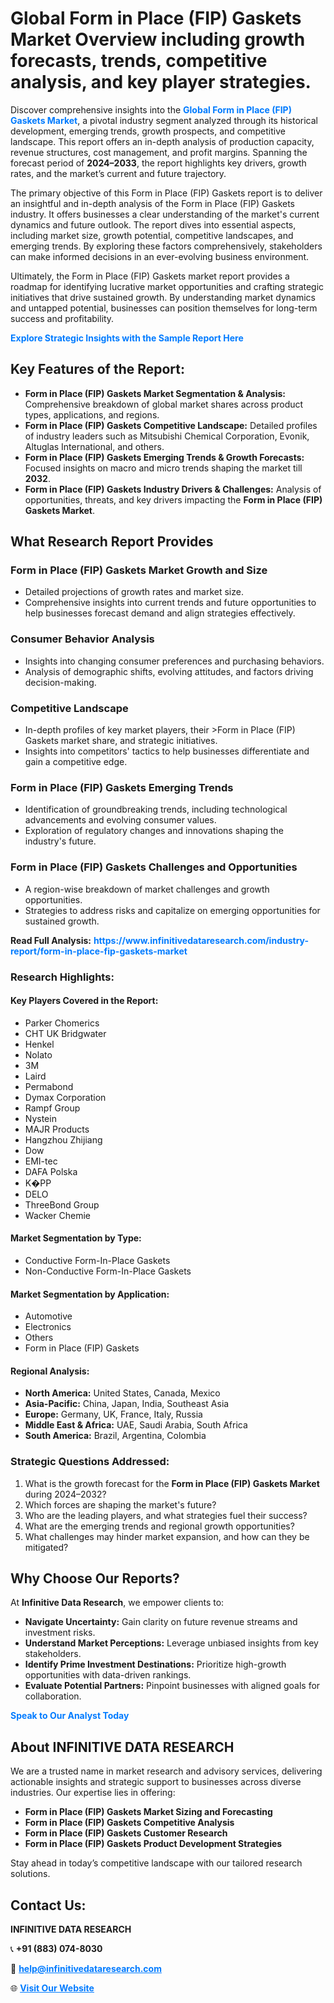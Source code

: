 <h1>Global Form in Place (FIP) Gaskets Market Overview including growth forecasts, trends, competitive analysis, and key player strategies.</h1>
<p>
Discover comprehensive insights into the 
<a href="https://www.infinitivedataresearch.com/industry-report/form-in-place-fip-gaskets-market" rel="dofollow" style="color: #007BFF; text-decoration: none;"><strong>Global Form in Place (FIP) Gaskets Market</strong></a>, a pivotal industry segment analyzed through its historical development, emerging trends, growth prospects, and competitive landscape. This report offers an in-depth analysis of production capacity, revenue structures, cost management, and profit margins. Spanning the forecast period of <strong>2024–2033</strong>, the report highlights key drivers, growth rates, and the market’s current and future trajectory.
</p>
<p>
The primary objective of this Form in Place (FIP) Gaskets report is to deliver an insightful and in-depth analysis of the Form in Place (FIP) Gaskets industry. It offers businesses a clear understanding of the market's current dynamics and future outlook. The report dives into essential aspects, including market size, growth potential, competitive landscapes, and emerging trends. By exploring these factors comprehensively, stakeholders can make informed decisions in an ever-evolving business environment.
</p>
<p>
Ultimately, the Form in Place (FIP) Gaskets market report provides a roadmap for identifying lucrative market opportunities and crafting strategic initiatives that drive sustained growth. By understanding market dynamics and untapped potential, businesses can position themselves for long-term success and profitability.
</p>
<p>
<a href="https://www.infinitivedataresearch.com/request-sample/reportId=102635" style="color: #007BFF; text-decoration: none;"><strong>Explore Strategic Insights with the Sample Report Here</strong></a>
</p>

<h2>Key Features of the Report:</h2>
<ul>
<li><strong>Form in Place (FIP) Gaskets Market Segmentation & Analysis:</strong> Comprehensive breakdown of global market shares across product types, applications, and regions.</li>
<li><strong>Form in Place (FIP) Gaskets Competitive Landscape:</strong> Detailed profiles of industry leaders such as Mitsubishi Chemical Corporation, Evonik, Altuglas International, and others.</li>
<li><strong>Form in Place (FIP) Gaskets Emerging Trends & Growth Forecasts:</strong> Focused insights on macro and micro trends shaping the market till <strong>2032</strong>.</li>
<li><strong>Form in Place (FIP) Gaskets Industry Drivers & Challenges:</strong> Analysis of opportunities, threats, and key drivers impacting the <strong>Form in Place (FIP) Gaskets Market</strong>.</li>
</ul>

<h2>What Research Report Provides</h2>
<h3>Form in Place (FIP) Gaskets Market Growth and Size</h3>
<ul>
<li>Detailed projections of growth rates and market size.</li>
<li>Comprehensive insights into current trends and future opportunities to help businesses forecast demand and align strategies effectively.</li>
</ul>

<h3>Consumer Behavior Analysis</h3>
<ul>
<li>Insights into changing consumer preferences and purchasing behaviors.</li>
<li>Analysis of demographic shifts, evolving attitudes, and factors driving decision-making.</li>
</ul>

<h3>Competitive Landscape</h3>
<ul>
<li>In-depth profiles of key market players, their >Form in Place (FIP) Gaskets market share, and strategic initiatives.</li>
<li>Insights into competitors' tactics to help businesses differentiate and gain a competitive edge.</li>
</ul>

<h3>Form in Place (FIP) Gaskets Emerging Trends</h3>
<ul>
<li>Identification of groundbreaking trends, including technological advancements and evolving consumer values.</li>
<li>Exploration of regulatory changes and innovations shaping the industry's future.</li>
</ul>

<h3>Form in Place (FIP) Gaskets Challenges and Opportunities</h3>
<ul>
<li>A region-wise breakdown of market challenges and growth opportunities.</li>
<li>Strategies to address risks and capitalize on emerging opportunities for sustained growth.</li>
</ul>
<p><strong>Read Full Analysis:</strong> <a href="https://www.infinitivedataresearch.com/industry-report/form-in-place-fip-gaskets-market" rel="dofollow" style="color: #007BFF; text-decoration: none;"><strong>https://www.infinitivedataresearch.com/industry-report/form-in-place-fip-gaskets-market</strong></a></p>
<h3>Research Highlights:</h3>
<h4>Key Players Covered in the Report:</h4>
<ul><li>Parker Chomerics</li><li>CHT UK Bridgwater</li><li>Henkel</li><li>Nolato</li><li>3M</li><li>Laird</li><li>Permabond</li><li>Dymax Corporation</li><li>Rampf Group</li><li>Nystein</li><li>MAJR Products</li><li>Hangzhou Zhijiang</li><li>Dow</li><li>EMI-tec</li><li>DAFA Polska</li><li>K�PP</li><li>DELO</li><li>ThreeBond Group</li><li>Wacker Chemie</li></ul>
<h4>Market Segmentation by Type:</h4>
<ul><li>Conductive Form-In-Place Gaskets</li><li>Non-Conductive Form-In-Place Gaskets</li></ul>
<h4>Market Segmentation by Application:</h4>
<ul><li>Automotive</li><li>Electronics</li><li>Others</li><li>Form in Place (FIP) Gaskets</li></ul>

<h4>Regional Analysis:</h4>
<ul>
<li><strong>North America:</strong> United States, Canada, Mexico</li>
<li><strong>Asia-Pacific:</strong> China, Japan, India, Southeast Asia</li>
<li><strong>Europe:</strong> Germany, UK, France, Italy, Russia</li>
<li><strong>Middle East & Africa:</strong> UAE, Saudi Arabia, South Africa</li>
<li><strong>South America:</strong> Brazil, Argentina, Colombia</li>
</ul>

<h3>Strategic Questions Addressed:</h3>
<ol>
<li>What is the growth forecast for the <strong>Form in Place (FIP) Gaskets Market</strong> during 2024–2032?</li>
<li>Which forces are shaping the market's future?</li>
<li>Who are the leading players, and what strategies fuel their success?</li>
<li>What are the emerging trends and regional growth opportunities?</li>
<li>What challenges may hinder market expansion, and how can they be mitigated?</li>
</ol>

<h2>Why Choose Our Reports?</h2>
<p>At <strong>Infinitive Data Research</strong>, we empower clients to:</p>
<ul>
<li><strong>Navigate Uncertainty:</strong> Gain clarity on future revenue streams and investment risks.</li>
<li><strong>Understand Market Perceptions:</strong> Leverage unbiased insights from key stakeholders.</li>
<li><strong>Identify Prime Investment Destinations:</strong> Prioritize high-growth opportunities with data-driven rankings.</li>
<li><strong>Evaluate Potential Partners:</strong> Pinpoint businesses with aligned goals for collaboration.</li>
</ul>
<p><a href="https://www.infinitivedataresearch.com/industry-report/form-in-place-fip-gaskets-market" rel="dofollow" style="color: #007BFF; text-decoration: none;"><strong>Speak to Our Analyst Today</strong></a></p>

<h2>About INFINITIVE DATA RESEARCH</h2>
<p>We are a trusted name in market research and advisory services, delivering actionable insights and strategic support to businesses across diverse industries. Our expertise lies in offering:</p>
<ul>
<li><strong>Form in Place (FIP) Gaskets Market Sizing and Forecasting</strong></li>
<li><strong>Form in Place (FIP) Gaskets Competitive Analysis</strong></li>
<li><strong>Form in Place (FIP) Gaskets Customer Research</strong></li>
<li><strong>Form in Place (FIP) Gaskets Product Development Strategies</strong></li>
</ul>
<p>Stay ahead in today’s competitive landscape with our tailored research solutions.</p>

<h2>Contact Us:</h2>
<p><strong>INFINITIVE DATA RESEARCH</strong></p>
<p>📞 <strong>+91 (883) 074-8030</strong></p>
<p>📧 <strong><a href="mailto:help@infinitivedataresearch.com" style="color: #007BFF;">help@infinitivedataresearch.com</a></strong></p>
<p>🌐 <strong><a href="https://www.infinitivedataresearch.com" rel="dofollow" style="color: #007BFF;">Visit Our Website</a></strong></p>